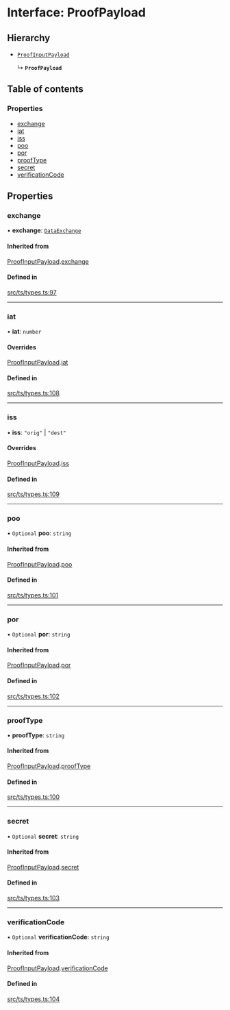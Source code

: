 # Interface: ProofPayload

## Hierarchy

- [`ProofInputPayload`](ProofInputPayload.md)

  ↳ **`ProofPayload`**

## Table of contents

### Properties

- [exchange](ProofPayload.md#exchange)
- [iat](ProofPayload.md#iat)
- [iss](ProofPayload.md#iss)
- [poo](ProofPayload.md#poo)
- [por](ProofPayload.md#por)
- [proofType](ProofPayload.md#prooftype)
- [secret](ProofPayload.md#secret)
- [verificationCode](ProofPayload.md#verificationcode)

## Properties

### exchange

• **exchange**: [`DataExchange`](DataExchange.md)

#### Inherited from

[ProofInputPayload](ProofInputPayload.md).[exchange](ProofInputPayload.md#exchange)

#### Defined in

[src/ts/types.ts:97](https://gitlab.com/i3-market/code/wp3/t3.2/conflict-resolution/non-repudiation-protocol/-/blob/78eba13/src/ts/types.ts#L97)

___

### iat

• **iat**: `number`

#### Overrides

[ProofInputPayload](ProofInputPayload.md).[iat](ProofInputPayload.md#iat)

#### Defined in

[src/ts/types.ts:108](https://gitlab.com/i3-market/code/wp3/t3.2/conflict-resolution/non-repudiation-protocol/-/blob/78eba13/src/ts/types.ts#L108)

___

### iss

• **iss**: ``"orig"`` \| ``"dest"``

#### Overrides

[ProofInputPayload](ProofInputPayload.md).[iss](ProofInputPayload.md#iss)

#### Defined in

[src/ts/types.ts:109](https://gitlab.com/i3-market/code/wp3/t3.2/conflict-resolution/non-repudiation-protocol/-/blob/78eba13/src/ts/types.ts#L109)

___

### poo

• `Optional` **poo**: `string`

#### Inherited from

[ProofInputPayload](ProofInputPayload.md).[poo](ProofInputPayload.md#poo)

#### Defined in

[src/ts/types.ts:101](https://gitlab.com/i3-market/code/wp3/t3.2/conflict-resolution/non-repudiation-protocol/-/blob/78eba13/src/ts/types.ts#L101)

___

### por

• `Optional` **por**: `string`

#### Inherited from

[ProofInputPayload](ProofInputPayload.md).[por](ProofInputPayload.md#por)

#### Defined in

[src/ts/types.ts:102](https://gitlab.com/i3-market/code/wp3/t3.2/conflict-resolution/non-repudiation-protocol/-/blob/78eba13/src/ts/types.ts#L102)

___

### proofType

• **proofType**: `string`

#### Inherited from

[ProofInputPayload](ProofInputPayload.md).[proofType](ProofInputPayload.md#prooftype)

#### Defined in

[src/ts/types.ts:100](https://gitlab.com/i3-market/code/wp3/t3.2/conflict-resolution/non-repudiation-protocol/-/blob/78eba13/src/ts/types.ts#L100)

___

### secret

• `Optional` **secret**: `string`

#### Inherited from

[ProofInputPayload](ProofInputPayload.md).[secret](ProofInputPayload.md#secret)

#### Defined in

[src/ts/types.ts:103](https://gitlab.com/i3-market/code/wp3/t3.2/conflict-resolution/non-repudiation-protocol/-/blob/78eba13/src/ts/types.ts#L103)

___

### verificationCode

• `Optional` **verificationCode**: `string`

#### Inherited from

[ProofInputPayload](ProofInputPayload.md).[verificationCode](ProofInputPayload.md#verificationcode)

#### Defined in

[src/ts/types.ts:104](https://gitlab.com/i3-market/code/wp3/t3.2/conflict-resolution/non-repudiation-protocol/-/blob/78eba13/src/ts/types.ts#L104)
